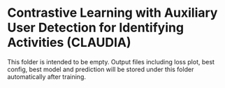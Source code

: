 # Contrastive Learning with Auxiliary User Detection for Identifying Activities (CLAUDIA)

This folder is intended to be empty. Output files including loss plot, best config, best model and prediction will be stored under this folder automatically after training.